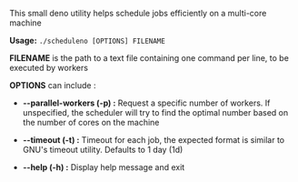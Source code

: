 This small deno utility helps schedule jobs efficiently on a multi-core machine
 
**Usage:** `./scheduleno [OPTIONS] FILENAME`

**FILENAME** is the path to a text file containing one command per line, to be executed by workers
 
**OPTIONS**  can include :
 
- **--parallel-workers (-p) :** Request a specific number of workers. If unspecified, the scheduler will try to find the optimal number based on the number of cores on the machine

- **--timeout (-t) :** Timeout for each job, the expected format is similar to GNU's timeout utility. Defaults to 1 day (1d)

- **--help (-h) :** Display help message and exit
